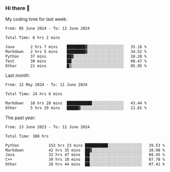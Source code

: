 ### Hi there 👋

My coding time for last week:

<!--START_SECTION:week-->

```txt
From: 05 June 2024 - To: 12 June 2024

Total Time: 6 hrs 2 mins

Java       2 hrs 7 mins    ████████▓░░░░░░░░░░░░░░░░   35.16 %
Markdown   2 hrs 5 mins    ████████▓░░░░░░░░░░░░░░░░   34.52 %
Python     37 mins         ██▓░░░░░░░░░░░░░░░░░░░░░░   10.28 %
Text       30 mins         ██░░░░░░░░░░░░░░░░░░░░░░░   08.47 %
Other      21 mins         █▒░░░░░░░░░░░░░░░░░░░░░░░   05.95 %
```

<!--END_SECTION:week-->

Last month:

<!--START_SECTION:month-->

```txt
From: 12 May 2024 - To: 11 June 2024

Total Time: 24 hrs 6 mins

Markdown   10 hrs 28 mins  ███████████░░░░░░░░░░░░░░   43.44 %
Other      5 hrs 29 mins   █████▓░░░░░░░░░░░░░░░░░░░   22.81 %
```

<!--END_SECTION:month-->

The past year:

<!--START_SECTION:year-->

```txt
From: 13 June 2023 - To: 12 June 2024

Total Time: 388 hrs

Python             153 hrs 23 mins ██████████░░░░░░░░░░░░░░░   39.53 %
Markdown           42 hrs 35 mins  ██▓░░░░░░░░░░░░░░░░░░░░░░   10.98 %
Java               32 hrs 47 mins  ██░░░░░░░░░░░░░░░░░░░░░░░   08.45 %
C++                30 hrs 10 mins  ██░░░░░░░░░░░░░░░░░░░░░░░   07.78 %
Other              28 hrs 44 mins  ██░░░░░░░░░░░░░░░░░░░░░░░   07.41 %
```

<!--END_SECTION:year-->

